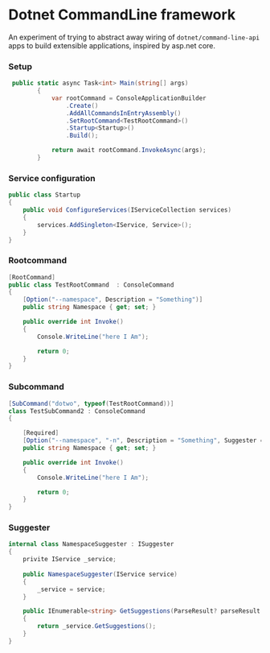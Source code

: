 # Dotnet CommandLine framework
An experiment of trying to abstract away wiring of `dotnet/command-line-api` apps to build extensible applications, inspired by asp.net core.

### Setup
````c#
 public static async Task<int> Main(string[] args)
        {
            var rootCommand = ConsoleApplicationBuilder
                .Create()
                .AddAllCommandsInEntryAssembly()
                .SetRootCommand<TestRootCommand>()
                .Startup<Startup>()
                .Build();

            return await rootCommand.InvokeAsync(args);
        }
````
### Service configuration
````c#
public class Startup
{
    public void ConfigureServices(IServiceCollection services)
    {
        services.AddSingleton<IService, Service>();
    }
}
````


### Rootcommand
````c#
[RootCommand]
public class TestRootCommand  : ConsoleCommand
{
    [Option("--namespace", Description = "Something")]
    public string Namespace { get; set; }

    public override int Invoke()
    {
        Console.WriteLine("here I Am");

        return 0;
    }
}

````

### Subcommand
````c#
[SubCommand("dotwo", typeof(TestRootCommand))]
class TestSubCommand2 : ConsoleCommand
{

    [Required]
    [Option("--namespace", "-n", Description = "Something", Suggester = typeof(NamespaceSuggester))]
    public string Namespace { get; set; }

    public override int Invoke()
    {
        Console.WriteLine("here I Am");

        return 0;
    }
}
````

### Suggester
```c#
internal class NamespaceSuggester : ISuggester
{
    privite IService _service;
    
    public NamespaceSuggester(IService service)
    {
        _service = service;
    }

    public IEnumerable<string> GetSuggestions(ParseResult? parseResult = null, string? textToMatch = null)
    {
        return _service.GetSuggestions();
    }
}
```